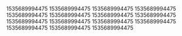 1535689994475
1535689994475
1535689994475
1535689994475
1535689994475
1535689994475
1535689994475
1535689994475
1535689994475
1535689994475
1535689994475
1535689994475
1535689994475
1535689994475
1535689994475
